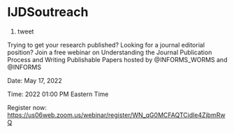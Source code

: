 # IJDSoutreach

1. tweet

Trying to get your research published?  Looking for a journal editorial position? Join a free webinar on Understanding the Journal Publication Process and Writing Publishable Papers hosted by @INFORMS_WORMS and @INFORMS 

Date: May 17, 2022

Time: 2022 01:00 PM Eastern Time 

Register now: https://us06web.zoom.us/webinar/register/WN_qG0MCFAQTCidle4ZjbmRwQ